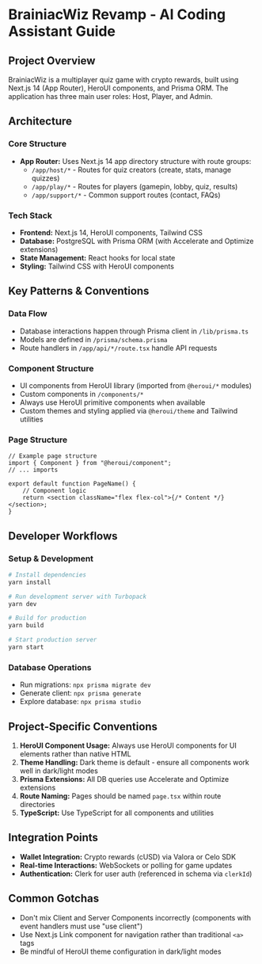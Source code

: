 # BrainiacWiz Revamp - AI Coding Assistant Guide

## Project Overview

BrainiacWiz is a multiplayer quiz game with crypto rewards, built using Next.js 14 (App Router), HeroUI components, and Prisma ORM. The application has three main user roles: Host, Player, and Admin.

## Architecture

### Core Structure

- **App Router:** Uses Next.js 14 app directory structure with route groups:
    - `/app/host/*` - Routes for quiz creators (create, stats, manage quizzes)
    - `/app/play/*` - Routes for players (gamepin, lobby, quiz, results)
    - `/app/support/*` - Common support routes (contact, FAQs)

### Tech Stack

- **Frontend:** Next.js 14, HeroUI components, Tailwind CSS
- **Database:** PostgreSQL with Prisma ORM (with Accelerate and Optimize extensions)
- **State Management:** React hooks for local state
- **Styling:** Tailwind CSS with HeroUI components

## Key Patterns & Conventions

### Data Flow

- Database interactions happen through Prisma client in `/lib/prisma.ts`
- Models are defined in `/prisma/schema.prisma`
- Route handlers in `/app/api/*/route.tsx` handle API requests

### Component Structure

- UI components from HeroUI library (imported from `@heroui/*` modules)
- Custom components in `/components/*`
- Always use HeroUI primitive components when available
- Custom themes and styling applied via `@heroui/theme` and Tailwind utilities

### Page Structure

```tsx
// Example page structure
import { Component } from "@heroui/component";
// ... imports

export default function PageName() {
	// Component logic
	return <section className="flex flex-col">{/* Content */}</section>;
}
```

## Developer Workflows

### Setup & Development

```bash
# Install dependencies
yarn install

# Run development server with Turbopack
yarn dev

# Build for production
yarn build

# Start production server
yarn start
```

### Database Operations

- Run migrations: `npx prisma migrate dev`
- Generate client: `npx prisma generate`
- Explore database: `npx prisma studio`

## Project-Specific Conventions

1. **HeroUI Component Usage:** Always use HeroUI components for UI elements rather than native HTML
2. **Theme Handling:** Dark theme is default - ensure all components work well in dark/light modes
3. **Prisma Extensions:** All DB queries use Accelerate and Optimize extensions
4. **Route Naming:** Pages should be named `page.tsx` within route directories
5. **TypeScript:** Use TypeScript for all components and utilities

## Integration Points

- **Wallet Integration:** Crypto rewards (cUSD) via Valora or Celo SDK
- **Real-time Interactions:** WebSockets or polling for game updates
- **Authentication:** Clerk for user auth (referenced in schema via `clerkId`)

## Common Gotchas

- Don't mix Client and Server Components incorrectly (components with event handlers must use "use client")
- Use Next.js Link component for navigation rather than traditional `<a>` tags
- Be mindful of HeroUI theme configuration in dark/light modes
